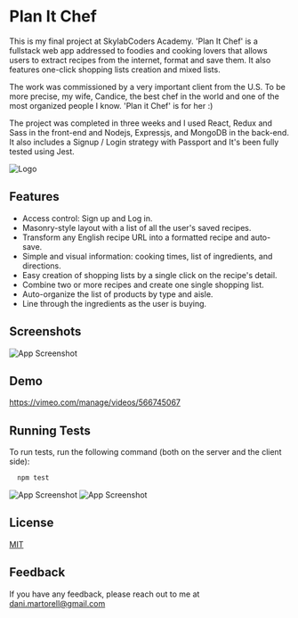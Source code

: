 
# Plan It Chef

This is my final project at SkylabCoders Academy. 'Plan It Chef' is a fullstack web app addressed to foodies and cooking lovers that allows users to extract recipes from the internet, format and save them. It also features one-click shopping lists creation and mixed lists.

The work was commissioned by a very important client from the U.S. To be more precise, my wife, Candice, the best chef in the world and one of the most organized people I know. 'Plan it Chef' is for her :)

The project was completed in three weeks and I used React, Redux and Sass in the front-end and Nodejs, Expressjs, and MongoDB in the back-end. It also includes a Signup / Login strategy with Passport and It's been fully tested using Jest.

![Logo](https://i.ibb.co/yB7Gc4v/sc0.jpg)

    
## Features

- Access control: Sign up and Log in.
- Masonry-style layout with a list of all the user's saved recipes.
- Transform any English recipe URL into a formatted recipe and auto-save. 
- Simple and visual information: cooking times, list of ingredients, and directions. 
- Easy creation of shopping lists by a single click on the recipe's detail. 
- Combine two or more recipes and create one single shopping list.
- Auto-organize the list of products by type and aisle.
- Line through the ingredients as the user is buying.
## Screenshots

![App Screenshot](https://i.ibb.co/L06ftxX/ss-combi.jpg) 
## Demo

https://vimeo.com/manage/videos/566745067
  
## Running Tests

To run tests, run the following command (both on the server and the client side):

```bash
  npm test
```
![App Screenshot](https://i.ibb.co/gt56S63/Captura-de-pantalla-2021-06-25-a-las-21-01-00.jpg) 
![App Screenshot](https://i.ibb.co/kBtJTwF/Captura-de-pantalla-2021-06-25-a-las-21-05-54.jpg) 

## License

[MIT](https://choosealicense.com/licenses/mit/)

  
## Feedback

If you have any feedback, please reach out to me at dani.martorell@gmail.com

  
